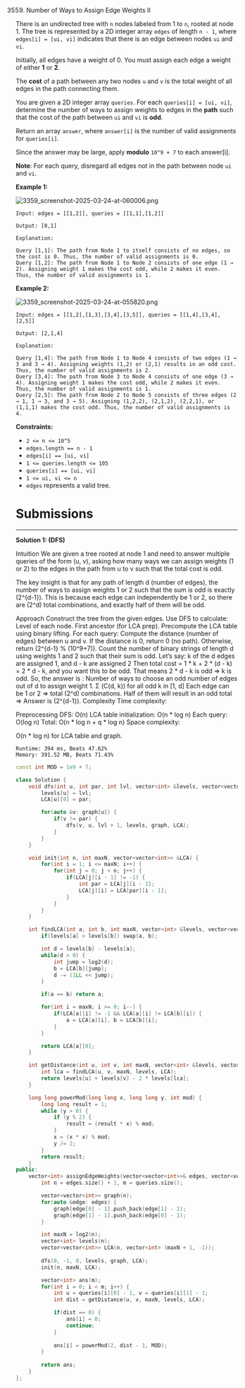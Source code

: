3559. Number of Ways to Assign Edge Weights II

There is an undirected tree with `n` nodes labeled from 1 to `n`, rooted at node 1. The tree is represented by a 2D integer array `edges` of length `n - 1`, where `edges[i] = [ui, vi]` indicates that there is an edge between nodes `ui` and `vi`.

Initially, all edges have a weight of 0. You must assign each edge a weight of either **1** or **2**.

The **cost** of a path between any two nodes `u` and `v` is the total weight of all edges in the path connecting them.

You are given a 2D integer array `queries`. For each `queries[i] = [ui, vi]`, determine the number of ways to assign weights to edges in the **path** such that the cost of the path between `ui` and `vi` is **odd**.

Return an array `answer`, where `answer[i]` is the number of valid assignments for `queries[i]`.

Since the answer may be large, apply **modulo** `10^9 + 7` to each answer[i].

**Note**: For each query, disregard all edges not in the path between node `ui` and `vi`.

 

**Example 1:**

![3359_screenshot-2025-03-24-at-060006.png](img/3359_screenshot-2025-03-24-at-060006.png)
```
Input: edges = [[1,2]], queries = [[1,1],[1,2]]

Output: [0,1]

Explanation:

Query [1,1]: The path from Node 1 to itself consists of no edges, so the cost is 0. Thus, the number of valid assignments is 0.
Query [1,2]: The path from Node 1 to Node 2 consists of one edge (1 → 2). Assigning weight 1 makes the cost odd, while 2 makes it even. Thus, the number of valid assignments is 1.
```

**Example 2:**

![3359_screenshot-2025-03-24-at-055820.png](img/3359_screenshot-2025-03-24-at-055820.png)
```
Input: edges = [[1,2],[1,3],[3,4],[3,5]], queries = [[1,4],[3,4],[2,5]]

Output: [2,1,4]

Explanation:

Query [1,4]: The path from Node 1 to Node 4 consists of two edges (1 → 3 and 3 → 4). Assigning weights (1,2) or (2,1) results in an odd cost. Thus, the number of valid assignments is 2.
Query [3,4]: The path from Node 3 to Node 4 consists of one edge (3 → 4). Assigning weight 1 makes the cost odd, while 2 makes it even. Thus, the number of valid assignments is 1.
Query [2,5]: The path from Node 2 to Node 5 consists of three edges (2 → 1, 1 → 3, and 3 → 5). Assigning (1,2,2), (2,1,2), (2,2,1), or (1,1,1) makes the cost odd. Thus, the number of valid assignments is 4.
```

**Constraints:**

* `2 <= n <= 10^5`
* `edges.length == n - 1`
* `edges[i] == [ui, vi]`
* `1 <= queries.length <= 105`
* `queries[i] == [ui, vi]`
* `1 <= ui, vi <= n`
* `edges` represents a valid tree.

# Submissions
---
**Solution 1: (DFS)**

Intuition
We are given a tree rooted at node 1 and need to answer multiple queries of the form (u, v), asking how many ways we can assign weights (1 or 2) to the edges in the path from u to v such that the total cost is odd.

The key insight is that for any path of length d (number of edges), the number of ways to assign weights 1 or 2 such that the sum is odd is exactly (2^{d-1}). This is because each edge can independently be 1 or 2, so there are (2^d) total combinations, and exactly half of them will be odd.

Approach
Construct the tree from the given edges.
Use DFS to calculate:
Level of each node.
First ancestor (for LCA prep).
Precompute the LCA table using binary lifting.
For each query:
Compute the distance (number of edges) between u and v.
If the distance is 0, return 0 (no path).
Otherwise, return (2^{d-1} % (10^9+7)).
Count the number of binary strings of length d using weights 1 and 2 such that their sum is odd.
Let’s say:
k of the d edges are assigned 1, and
d - k are assigned 2
Then total cost = 1 * k + 2 * (d - k) = 2 * d - k, and you want this to be odd.
That means 2 * d - k is odd ⇒ k is odd.
So, the answer is : Number of ways to choose an odd number of edges out of d to assign weight 1.
Σ (C(d, k)) for all odd k in [1, d]
Each edge can be 1 or 2 ⇒ total (2^d) combinations.
Half of them will result in an odd total ⇒ Answer is (2^{d-1}).
Complexity
Time complexity:

Preprocessing DFS: O(n)
LCA table initialization: O(n * log n)
Each query: O(log n)
Total: O(n * log n + q * log n)
Space complexity:

O(n * log n) for LCA table and graph.

```
Runtime: 394 ms, Beats 47.62%
Memory: 391.52 MB, Beats 71.43%
```
```c++
const int MOD = 1e9 + 7;

class Solution {
    void dfs(int u, int par, int lvl, vector<int> &levels, vector<vector<int>> &graph, vector<vector<int>> &LCA) {
        levels[u] = lvl;
        LCA[u][0] = par;

        for(auto &v: graph[u]) {
            if(v != par) {
                dfs(v, u, lvl + 1, levels, graph, LCA);
            }
        }
    }

    void init(int n, int maxN, vector<vector<int>> &LCA) {
        for(int i = 1; i <= maxN; i++) {
            for(int j = 0; j < n; j++) {
                if(LCA[j][i - 1] != -1) {
                    int par = LCA[j][i - 1];
                    LCA[j][i] = LCA[par][i - 1];
                }
            }
        }
    }

    int findLCA(int a, int b, int maxN, vector<int> &levels, vector<vector<int>> &LCA) {
        if(levels[a] > levels[b]) swap(a, b);

        int d = levels[b] - levels[a];
        while(d > 0) {
            int jump = log2(d);
            b = LCA[b][jump];
            d -= (1LL << jump);
        }

        if(a == b) return a;

        for(int i = maxN; i >= 0; i--) {
            if(LCA[a][i] != -1 && LCA[a][i] != LCA[b][i]) {
                a = LCA[a][i], b = LCA[b][i];
            }
        }

        return LCA[a][0];
    }

    int getDistance(int u, int v, int maxN, vector<int> &levels, vector<vector<int>> &LCA) {
        int lca = findLCA(u, v, maxN, levels, LCA);
        return levels[u] + levels[v] - 2 * levels[lca];
    }

    long long powerMod(long long x, long long y, int mod) {
        long long result = 1;
        while (y > 0) {
            if (y % 2) {
                result = (result * x) % mod;
            }
            x = (x * x) % mod;
            y /= 2;
        }
        return result;
    }
public:
    vector<int> assignEdgeWeights(vector<vector<int>>& edges, vector<vector<int>>& queries) {
        int n = edges.size() + 1, m = queries.size();

        vector<vector<int>> graph(n);
        for(auto &edge: edges) {
            graph[edge[0] - 1].push_back(edge[1] - 1);
            graph[edge[1] - 1].push_back(edge[0] - 1);
        }

        int maxN = log2(n);
        vector<int> levels(n);
        vector<vector<int>> LCA(n, vector<int> (maxN + 1, -1));
        
        dfs(0, -1, 0, levels, graph, LCA);
        init(n, maxN, LCA);     

        vector<int> ans(m);
        for(int i = 0; i < m; i++) {
            int u = queries[i][0] - 1, v = queries[i][1] - 1;
            int dist = getDistance(u, v, maxN, levels, LCA);

            if(dist == 0) {
                ans[i] = 0;
                continue;
            }
            
            ans[i] = powerMod(2, dist - 1, MOD);
        }
        
        return ans;
    }
};
```
